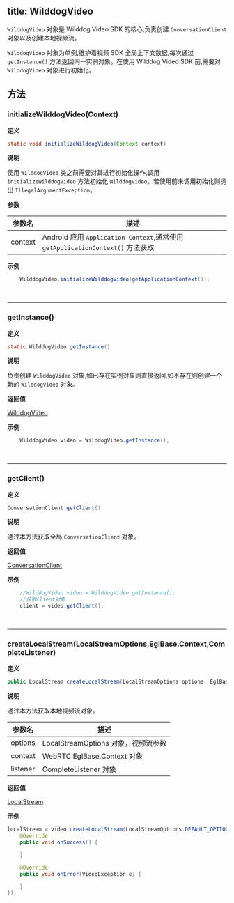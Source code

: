 
title: WilddogVideo
---

`WilddogVideo` 对象是 Wilddog Video SDK 的核心,负责创建 `ConversationClient` 对象以及创建本地视频流。

`WilddogVideo` 对象为单例,维护着视频 SDK 全局上下文数据,每次通过 `getInstance()` 方法返回同一实例对象。在使用 Wilddog Video SDK 前,需要对 `WilddogVideo` 对象进行初始化。

## 方法

### initializeWilddogVideo(Context)

**定义**   

```java
static void initializeWilddogVideo(Context context)
```

**说明**

使用 `WilddogVideo` 类之前需要对其进行初始化操作,调用 `initializeWilddogVideo` 方法初始化 `WilddogVideo`。若使用前未调用初始化则抛出 `IllegalArgumentException`。

**参数**

| 参数名 | 描述 |
|---|---|
|context|Android 应用 `Application Context`,通常使用 `getApplicationContext()` 方法获取|

**示例**

```java
	WilddogVideo.initializeWilddogVideo(getApplicationContext());
```

</br>

---

### getInstance()

**定义**   

```java
static WilddogVideo getInstance()
```

**说明**

负责创建 `WilddogVideo` 对象,如已存在实例对象则直接返回,如不存在则创建一个新的 `WilddogVideo` 对象。

**返回值**

[WilddogVideo](/api/video/android/wilddog-video.html)

**示例**

```java
	WilddogVideo video = WilddogVideo.getInstance();
```

</br>

---

### getClient()

**定义**   

```java
ConversationClient getClient()
```

**说明**

通过本方法获取全局 `ConversationClient` 对象。

**返回值**

[ConversationClient](/api/video/android/conversation-client.html)

**示例**

```java
	//WilddogVideo video = WilddogVideo.getInstance();
	//获取client对象
	client = video.getClient();
```

</br>

---

### createLocalStream(LocalStreamOptions,EglBase.Context,CompleteListener)

**定义**   

```java
public LocalStream createLocalStream(LocalStreamOptions options, EglBase.Context context, CompleteListener listener)
```

**说明**

通过本方法获取本地视频流对象。

| 参数名 | 描述 |
|---|---|
|options|LocalStreamOptions 对象，视频流参数|
|context|WebRTC EglBase.Context 对象|
|listener|CompleteListener 对象|

**返回值**

[LocalStream](/api/video/android/local-stream.html)

**示例**

```java
localStream = video.createLocalStream(LocalStreamOptions.DEFAULT_OPTIONS, eglBase.getEglBaseContext(), new CompleteListener() {
    @Override
    public void onSuccess() {

    }

    @Override
    public void onError(VideoException e) {

    }
});
```

